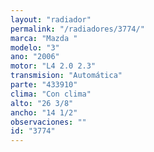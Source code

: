 ```yaml
---
layout: "radiador"
permalink: "/radiadores/3774/"
marca: "Mazda "
modelo: "3"
ano: "2006"
motor: "L4 2.0 2.3"
transmision: "Automática"
parte: "433910"
clima: "Con clima"
alto: "26 3/8"
ancho: "14 1/2"
observaciones: ""
id: "3774"
---
```


